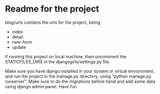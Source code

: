 # Readme for the project

blog/urls contains the urls for the project, being

* index
* detail
* new-form
* update

If running this project on local machine, then uncomment the STATICFILES_DIRS in the djangogirls/settings.py file.

Make sure you have django installed in your system or virtual enviornment, and run the project in the manage.py directory, using "python manage.py runserver".
Make sure to do the migrations before hand and add some data using django admin panel.
Have fun.
